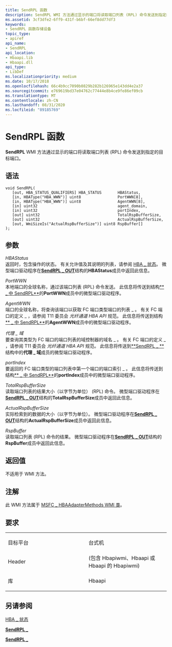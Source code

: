 ```yaml
---
title: SendRPL 函数
description: SendRPL WMI 方法通过显示的端口将读取端口列表 (RPL) 命令发送到指定的目标端口。
ms.assetid: 3cf3dfe2-6ff9-431f-b6bf-66ef8dd77df3
keywords:
- SendRPL 函数存储设备
topic_type:
- apiref
api_name:
- SendRPL
api_location:
- Hbaapi.lib
- Hbaapi.dll
api_type:
- LibDef
ms.localizationpriority: medium
ms.date: 10/17/2018
ms.openlocfilehash: 66c4b9cc7090b0829b282b126965e143dd4e2a37
ms.sourcegitcommit: e769619bd37e04762c77444e8b4ce9fe86ef09cb
ms.translationtype: MT
ms.contentlocale: zh-CN
ms.lasthandoff: 08/31/2020
ms.locfileid: "89185769"
---
```

# <a name="sendrpl-function"></a>SendRPL 函数


**SendRPL** WMI 方法通过显示的端口将读取端口列表 (RPL) 命令发送到指定的目标端口。

<a name="syntax"></a>语法
------

```ManagedCPlusPlus
void SendRPL(
   [out, HBA_STATUS_QUALIFIERS] HBA_STATUS       HBAStatus,
   [in, HBAType("HBA_WWN")] uint8                PortWWN[8],
   [in, HBAType("HBA_WWN")] uint8                AgentWWN[8],
   [in] uint32                                   agent_domain,
   [in] uint32                                   portIndex,
   [out] uint32                                  TotalRspBufferSize,
   [out] uint32                                  ActualRspBufferSize,
   [out, WmiSizeIs("ActualRspBufferSize")] uint8 RspBuffer[]
);
```

<a name="parameters"></a>参数
----------

*HBAStatus*   
返回时，包含操作的状态。 有关允许值及其说明的列表，请参阅 [HBA \_ 状态](hba-status.md)。 微型端口驱动程序在[**SendRPL \_ OUT**](/windows-hardware/drivers/ddi/hbapiwmi/ns-hbapiwmi-_sendrpl_out)结构的**HBAStatus**成员中返回此信息。

*PortWWN*   
本地端口的全球名称，通过该端口列表 (RPL) 命令发送。 此信息将传送到结构[** \_ 中 SendRPL**](/windows-hardware/drivers/ddi/hbapiwmi/ns-hbapiwmi-_sendrpl_in)的**PortWWN**成员中的微型端口驱动程序。

*AgentWWN*   
端口的全球名称，将查询该端口以获取 FC 端口类型端口的列表 \_ 。 有关 FC 端口的定义 \_ ，请参阅 T11 委员会 *光纤通道 HBA API* 规范。 此信息将传送到结构[** \_ 中 SendRPL**](/windows-hardware/drivers/ddi/hbapiwmi/ns-hbapiwmi-_sendrpl_in)的**AgentWWN**成员中的微型端口驱动程序。

*代理 \_ 域*   
要查询其类型为 FC 端口的端口列表的域控制器的域名 \_ 。 有关 FC 端口的定义 \_ ，请参阅 T11 委员会 *光纤通道 HBA API* 规范。 此信息将传送到[**SendRPL \_ **](/windows-hardware/drivers/ddi/hbapiwmi/ns-hbapiwmi-_sendrpl_in)结构中的**代理 \_ 域**成员的微型端口驱动程序。

*portIndex*   
要返回的 FC 端口类型的端口列表中第一个端口的端口索引 \_ 。 此信息将传送到结构[** \_ 中 SendRPL**](/windows-hardware/drivers/ddi/hbapiwmi/ns-hbapiwmi-_sendrpl_in)的**portIndex**成员中的微型端口驱动程序。

*TotalRspBufferSize*   
读取端口列表的结果大小（以字节为单位） (RPL) 命令。 微型端口驱动程序在[**SendRPL \_ OUT**](/windows-hardware/drivers/ddi/hbapiwmi/ns-hbapiwmi-_sendrpl_out)结构的**TotalRspBufferSize**成员中返回此信息。

*ActualRspBufferSize*   
实际检索到的数据的大小（以字节为单位）。 微型端口驱动程序在[**SendRPL \_ OUT**](/windows-hardware/drivers/ddi/hbapiwmi/ns-hbapiwmi-_sendrpl_out)结构的**ActualRspBufferSize**成员中返回此信息。

*RspBuffer*   
读取端口列表 (RPL) 命令的结果。 微型端口驱动程序在[**SendRPL \_ OUT**](/windows-hardware/drivers/ddi/hbapiwmi/ns-hbapiwmi-_sendrpl_out)结构的**RspBuffer**成员中返回此信息。

<a name="return-value"></a>返回值
------------

不适用于 WMI 方法。

<a name="remarks"></a>注解
-------

此 WMI 方法属于 [MSFC \_ HBAAdapterMethods WMI 类](msfc-hbaadaptermethods-wmi-class.md)。

<a name="requirements"></a>要求
------------

<table>
<colgroup>
<col width="50%" />
<col width="50%" />
</colgroup>
<tbody>
<tr class="odd">
<td align="left"><p>目标平台</p></td>
<td align="left">台式机</td>
</tr>
<tr class="even">
<td align="left"><p>Header</p></td>
<td align="left"> (包含 Hbapiwmi、Hbaapi 或 Hbaapi 的 Hbapiwmi) </td>
</tr>
<tr class="odd">
<td align="left"><p>库</p></td>
<td align="left">Hbaapi</td>
</tr>
</tbody>
</table>

## <a name="span-idsee_alsospansee-also"></a><span id="see_also"></span>另请参阅


[HBA \_ 状态](hba-status.md)

[**SendRPL \_**](/windows-hardware/drivers/ddi/hbapiwmi/ns-hbapiwmi-_sendrpl_in)

[**SendRPL \_**](/windows-hardware/drivers/ddi/hbapiwmi/ns-hbapiwmi-_sendrpl_out)

 

